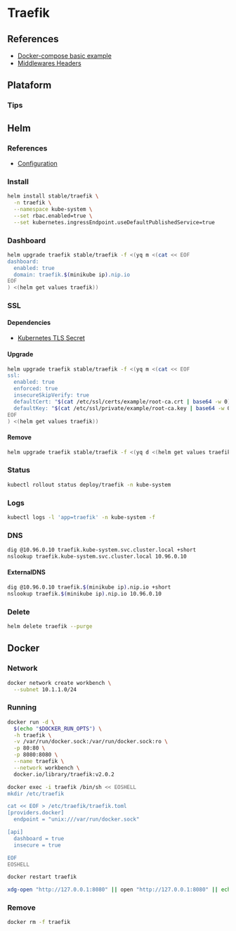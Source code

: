 # Traefik

<!--
https://www.udemy.com/course/the-complete-traefik-training-course/?referralCode=B585BB185AFA05066747
-->

## References

- [Docker-compose basic example](https://docs.traefik.io/v2.0/user-guides/docker-compose/basic-example/)
- [Middlewares Headers](https://doc.traefik.io/traefik/v2.0/middlewares/headers/)

## Plataform

### Tips

<!-- #### CORS

```yml
# Docker
labels:
  - 'traefik.http.middlewares.uan-sentry-onprem.headers.accesscontrolallowmethods=GET,OPTIONS,PUT'
  - 'traefik.http.middlewares.uan-sentry-onprem.headers.accesscontrolalloworigin=*'
  - 'traefik.http.middlewares.uan-sentry-onprem.headers.accesscontrolmaxage=100'
  - 'traefik.http.middlewares.uan-sentry-onprem.headers.addvaryheader=true'
``` -->

## Helm

### References

- [Configuration](https://github.com/helm/charts/tree/master/stable/traefik#configuration)

### Install

```sh
helm install stable/traefik \
  -n traefik \
  --namespace kube-system \
  --set rbac.enabled=true \
  --set kubernetes.ingressEndpoint.useDefaultPublishedService=true
```

### Dashboard

```sh
helm upgrade traefik stable/traefik -f <(yq m <(cat << EOF
dashboard:
  enabled: true
  domain: traefik.$(minikube ip).nip.io
EOF
) <(helm get values traefik))
```

### SSL

#### Dependencies

- [Kubernetes TLS Secret](/k8s-tls-secret.md)

#### Upgrade

```sh
helm upgrade traefik stable/traefik -f <(yq m <(cat << EOF
ssl:
  enabled: true
  enforced: true
  insecureSkipVerify: true
  defaultCert: "$(cat /etc/ssl/certs/example/root-ca.crt | base64 -w 0)"
  defaultKey: "$(cat /etc/ssl/private/example/root-ca.key | base64 -w 0)"
EOF
) <(helm get values traefik))
```

#### Remove

```sh
helm upgrade traefik stable/traefik -f <(yq d <(helm get values traefik) ssl)
```

### Status

```sh
kubectl rollout status deploy/traefik -n kube-system
```

### Logs

```sh
kubectl logs -l 'app=traefik' -n kube-system -f
```

### DNS

```sh
dig @10.96.0.10 traefik.kube-system.svc.cluster.local +short
nslookup traefik.kube-system.svc.cluster.local 10.96.0.10
```

#### ExternalDNS

```sh
dig @10.96.0.10 traefik.$(minikube ip).nip.io +short
nslookup traefik.$(minikube ip).nip.io 10.96.0.10
```

### Delete

```sh
helm delete traefik --purge
```

## Docker

### Network

```sh
docker network create workbench \
  --subnet 10.1.1.0/24
```

### Running

```sh
docker run -d \
  $(echo "$DOCKER_RUN_OPTS") \
  -h traefik \
  -v /var/run/docker.sock:/var/run/docker.sock:ro \
  -p 80:80 \
  -p 8080:8080 \
  --name traefik \
  --network workbench \
  docker.io/library/traefik:v2.0.2
```

```sh
docker exec -i traefik /bin/sh << EOSHELL
mkdir /etc/traefik

cat << EOF > /etc/traefik/traefik.toml
[providers.docker]
  endpoint = "unix:///var/run/docker.sock"

[api]
  dashboard = true
  insecure = true

EOF
EOSHELL
```

```sh
docker restart traefik
```

```sh
xdg-open "http://127.0.0.1:8080" || open "http://127.0.0.1:8080" || echo -e '[INFO]\thttp://127.0.0.1:8080'
```

### Remove

```sh
docker rm -f traefik
```
